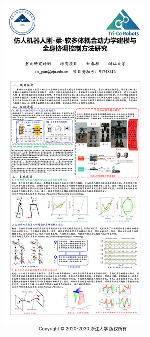<div style="align: center">
<img src="1.png"/>
</div>
<center>Copyright © 2020-2030 浙江大学 版权所有</center>
